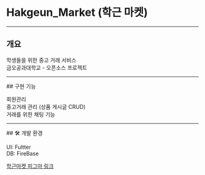 # Hakgeun_Market (학근 마켓)
<hr/>

## 개요    

학생들을 위한 중고 거래 서비스      
금오공과대학교 - 오픈소스 프로젝트     

<hr/>
## 구현 기능    

 회원관리     
 중고거래 관리 (상품 게시글 CRUD)     
 거래를 위한 채팅 기능     
 
 <hr/>
## 🛠️ 개발 환경     

 UI: Fultter     
 DB: FireBase
 
 
 

[학근마켓 피그마 링크](https://www.figma.com/file/3InhX9eTxLaS7mVBsrSdbn/%ED%95%99%EA%B7%BC%EB%A7%88%EC%BC%93?type=design&mode=design&t=2BaPqYNWftVN1HsJ-0)
